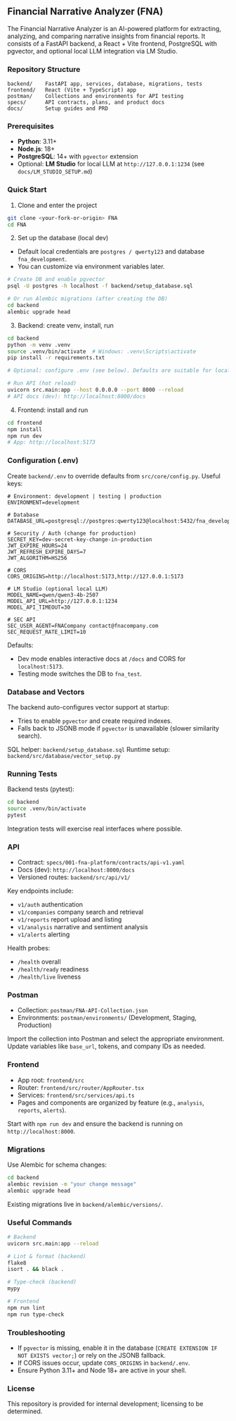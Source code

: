 ## Financial Narrative Analyzer (FNA)

The Financial Narrative Analyzer is an AI-powered platform for extracting, analyzing, and comparing narrative insights from financial reports. It consists of a FastAPI backend, a React + Vite frontend, PostgreSQL with pgvector, and optional local LLM integration via LM Studio.

### Repository Structure

```text
backend/    FastAPI app, services, database, migrations, tests
frontend/   React (Vite + TypeScript) app
postman/    Collections and environments for API testing
specs/      API contracts, plans, and product docs
docs/       Setup guides and PRD
```

### Prerequisites

- **Python**: 3.11+
- **Node.js**: 18+
- **PostgreSQL**: 14+ with `pgvector` extension
- Optional: **LM Studio** for local LLM at `http://127.0.0.1:1234` (see `docs/LM_STUDIO_SETUP.md`)

### Quick Start

1) Clone and enter the project

```bash
git clone <your-fork-or-origin> FNA
cd FNA
```

2) Set up the database (local dev)

- Default local credentials are `postgres / qwerty123` and database `fna_development`.
- You can customize via environment variables later.

```bash
# Create DB and enable pgvector
psql -U postgres -h localhost -f backend/setup_database.sql

# Or run Alembic migrations (after creating the DB)
cd backend
alembic upgrade head
```

3) Backend: create venv, install, run

```bash
cd backend
python -m venv .venv
source .venv/bin/activate  # Windows: .venv\Scripts\activate
pip install -r requirements.txt

# Optional: configure .env (see below). Defaults are suitable for local dev.

# Run API (hot reload)
uvicorn src.main:app --host 0.0.0.0 --port 8000 --reload
# API docs (dev): http://localhost:8000/docs
```

4) Frontend: install and run

```bash
cd frontend
npm install
npm run dev
# App: http://localhost:5173
```

### Configuration (.env)

Create `backend/.env` to override defaults from `src/core/config.py`. Useful keys:

```dotenv
# Environment: development | testing | production
ENVIRONMENT=development

# Database
DATABASE_URL=postgresql://postgres:qwerty123@localhost:5432/fna_development

# Security / Auth (change for production)
SECRET_KEY=dev-secret-key-change-in-production
JWT_EXPIRE_HOURS=24
JWT_REFRESH_EXPIRE_DAYS=7
JWT_ALGORITHM=HS256

# CORS
CORS_ORIGINS=http://localhost:5173,http://127.0.0.1:5173

# LM Studio (optional local LLM)
MODEL_NAME=qwen/qwen3-4b-2507
MODEL_API_URL=http://127.0.0.1:1234
MODEL_API_TIMEOUT=30

# SEC API
SEC_USER_AGENT=FNACompany contact@fnacompany.com
SEC_REQUEST_RATE_LIMIT=10
```

Defaults:
- Dev mode enables interactive docs at `/docs` and CORS for `localhost:5173`.
- Testing mode switches the DB to `fna_test`.

### Database and Vectors

The backend auto-configures vector support at startup:
- Tries to enable `pgvector` and create required indexes.
- Falls back to JSONB mode if `pgvector` is unavailable (slower similarity search).

SQL helper: `backend/setup_database.sql`
Runtime setup: `backend/src/database/vector_setup.py`

### Running Tests

Backend tests (pytest):

```bash
cd backend
source .venv/bin/activate
pytest
```

Integration tests will exercise real interfaces where possible.

### API

- Contract: `specs/001-fna-platform/contracts/api-v1.yaml`
- Docs (dev): `http://localhost:8000/docs`
- Versioned routes: `backend/src/api/v1/`

Key endpoints include:
- `v1/auth` authentication
- `v1/companies` company search and retrieval
- `v1/reports` report upload and listing
- `v1/analysis` narrative and sentiment analysis
- `v1/alerts` alerting

Health probes:
- `/health` overall
- `/health/ready` readiness
- `/health/live` liveness

### Postman

- Collection: `postman/FNA-API-Collection.json`
- Environments: `postman/environments/` (Development, Staging, Production)

Import the collection into Postman and select the appropriate environment. Update variables like `base_url`, tokens, and company IDs as needed.

### Frontend

- App root: `frontend/src`
- Router: `frontend/src/router/AppRouter.tsx`
- Services: `frontend/src/services/api.ts`
- Pages and components are organized by feature (e.g., `analysis`, `reports`, `alerts`).

Start with `npm run dev` and ensure the backend is running on `http://localhost:8000`.

### Migrations

Use Alembic for schema changes:

```bash
cd backend
alembic revision -m "your change message"
alembic upgrade head
```

Existing migrations live in `backend/alembic/versions/`.

### Useful Commands

```bash
# Backend
uvicorn src.main:app --reload

# Lint & format (backend)
flake8
isort . && black .

# Type-check (backend)
mypy

# Frontend
npm run lint
npm run type-check
```

### Troubleshooting

- If `pgvector` is missing, enable it in the database (`CREATE EXTENSION IF NOT EXISTS vector;`) or rely on the JSONB fallback.
- If CORS issues occur, update `CORS_ORIGINS` in `backend/.env`.
- Ensure Python 3.11+ and Node 18+ are active in your shell.

### License

This repository is provided for internal development; licensing to be determined.


